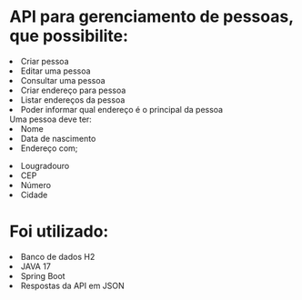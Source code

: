 # API para gerenciamento de pessoas, que possibilite: 
<li> Criar pessoa </li> 
<li> Editar uma pessoa </li>
<li> Consultar uma pessoa </li>
<li> Criar endereço para pessoa </li> 
<li> Listar endereços da pessoa </li>
<li> Poder informar qual endereço é o principal da pessoa </li> 
 Uma pessoa deve ter: 
 <li> Nome </li>
<li> Data de nascimento
<li> Endereço com; 
   <p> <li>  Lougradouro </li>
    <li> CEP </li>
    <li> Número </li>
    <li> Cidade </li> </p>
    
# Foi utilizado: 
<li> Banco de dados H2 </li>
<li> JAVA 17 </li>
<li> Spring Boot </li> 
<li> Respostas da API em JSON </li>
